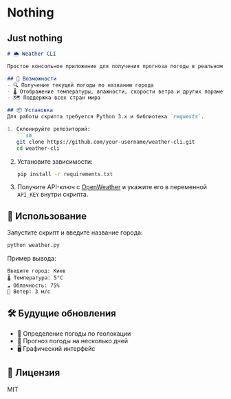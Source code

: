 # Nothing
Just nothing
---

```markdown
# 🌦 Weather CLI

Простое консольное приложение для получения прогноза погоды в реальном времени с использованием OpenWeather API.

## 🚀 Возможности
- 🔍 Получение текущей погоды по названию города  
- 🌡 Отображение температуры, влажности, скорости ветра и других параметров  
- 🗺 Поддержка всех стран мира  

## 📦 Установка
Для работы скрипта требуется Python 3.x и библиотека `requests`.  

1. Склонируйте репозиторий:  
   ```sh
   git clone https://github.com/your-username/weather-cli.git
   cd weather-cli
   ```
2. Установите зависимости:  
   ```sh
   pip install -r requirements.txt
   ```
3. Получите API-ключ с [OpenWeather](https://openweathermap.org/) и укажите его в переменной `API_KEY` внутри скрипта.

## 🔧 Использование
Запустите скрипт и введите название города:  
```sh
python weather.py
```
Пример вывода:  
```
Введите город: Киев
🌡 Температура: 5°C
☁ Облачность: 75%
💨 Ветер: 3 м/с
```

## 🛠 Будущие обновления
- 📍 Определение погоды по геолокации  
- 📅 Прогноз погоды на несколько дней  
- 🖥 Графический интерфейс  

## 📜 Лицензия
MIT

